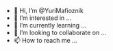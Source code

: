 - 👋 Hi, I’m @YuriMafioznik
- 👀 I’m interested in ...
- 🌱 I’m currently learning ...
- 💞️ I’m looking to collaborate on ...
- 📫 How to reach me ...

<!---
YuriMafioznik/YuriMafioznik is a ✨ special ✨ repository because its `README.md` (this file) appears on your GitHub profile.
You can click the Preview link to take a look at your changes.
--->
